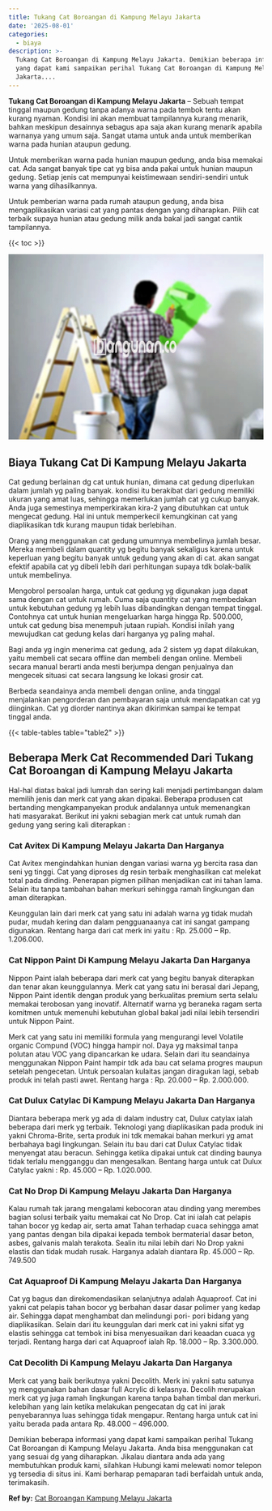 ```yaml
---
title: Tukang Cat Boroangan di Kampung Melayu Jakarta
date: '2025-08-01'
categories:
  - biaya
description: >-
  Tukang Cat Boroangan di Kampung Melayu Jakarta. Demikian beberapa informasi
  yang dapat kami sampaikan perihal Tukang Cat Boroangan di Kampung Melayu
  Jakarta....
---
```


**Tukang Cat Boroangan di Kampung Melayu Jakarta** – Sebuah tempat tinggal maupun gedung tanpa adanya warna pada tembok tentu akan kurang nyaman. Kondisi ini akan membuat tampilannya kurang menarik, bahkan meskipun desainnya sebagus apa saja akan kurang menarik apabila warnanya yang umum saja. Sangat utama untuk anda untuk memberikan warna pada hunian ataupun gedung.

Untuk memberikan warna pada hunian maupun gedung, anda bisa memakai cat. Ada sangat banyak tipe cat yg bisa anda pakai untuk hunian maupun gedung. Setiap jenis cat mempunyai keistimewaan sendiri-sendiri untuk warna yang dihasilkannya.

Untuk pemberian warna pada rumah ataupun gedung, anda bisa mengaplikasikan variasi cat yang pantas dengan yang diharapkan. Pilih cat terbaik supaya hunian atau gedung milik anda bakal jadi sangat cantik tampilannya.

{{< toc >}}

![](/images/jasa-cat-murah01.png)

## Biaya Tukang Cat Di Kampung Melayu Jakarta

Cat gedung berlainan dg cat untuk hunian, dimana cat gedung diperlukan dalam jumlah yg paling banyak. kondisi itu berakibat dari gedung memiliki ukuran yang amat luas, sehingga memerlukan jumlah cat yg cukup banyak. Anda juga semestinya memperkirakan kira-2 yang dibutuhkan cat untuk mengecat gedung. Hal ini untuk memperkecil kemungkinan cat yang diaplikasikan tdk kurang maupun tidak berlebihan.

Orang yang menggunakan cat gedung umumnya membelinya jumlah besar. Mereka membeli dalam quantity yg begitu banyak sekaligus karena untuk keperluan yang begitu banyak untuk gedung yang akan di cat. akan sangat efektif apabila cat yg dibeli lebih dari perhitungan supaya tdk bolak-balik untuk membelinya.

Mengobrol persoalan harga, untuk cat gedung yg digunakan juga dapat sama dengan cat untuk rumah. Cuma saja quantity cat yang membedakan untuk kebutuhan gedung yg lebih luas dibandingkan dengan tempat tinggal. Contohnya cat untuk hunian mengeluarkan harga hingga Rp. 500.000, untuk cat gedung bisa menempuh jutaan rupiah. Kondisi inilah yang mewujudkan cat gedung kelas dari harganya yg paling mahal.

Bagi anda yg ingin menerima cat gedung, ada 2 sistem yg dapat dilakukan, yaitu membeli cat secara offline dan membeli dengan online. Membeli secara manual berarti anda mesti berjumpa dengan penjualnya dan mengecek situasi cat secara langsung ke lokasi grosir cat.

Berbeda seandainya anda membeli dengan online, anda tinggal menjalankan pengorderan dan pembayaran saja untuk mendapatkan cat yg diinginkan. Cat yg diorder nantinya akan dikirimkan sampai ke tempat tinggal anda.

{{< table-tables table="table2" >}}

## Beberapa Merk Cat Recommended Dari Tukang Cat Boroangan di Kampung Melayu Jakarta

Hal-hal diatas bakal jadi lumrah dan sering kali menjadi pertimbangan dalam memilih jenis dan merk cat yang akan dipakai. Beberapa produsen cat bertanding mengkampanyekan produk andalannya untuk memenangkan hati masyarakat. Berikut ini yakni sebagian merk cat untuk rumah dan gedung yang sering kali diterapkan :

### Cat Avitex Di Kampung Melayu Jakarta Dan Harganya

Cat Avitex mengindahkan hunian dengan variasi warna yg bercita rasa dan seni yg tinggi. Cat yang diproses dg resin terbaik menghasilkan cat melekat total pada dinding. Penerapan pigmen pilihan menjadikan cat ini tahan lama. Selain itu tanpa tambahan bahan merkuri sehingga ramah lingkungan dan aman diterapkan.

Keunggulan lain dari merk cat yang satu ini adalah warna yg tidak mudah pudar, mudah kering dan dalam pengguanaanya cat ini sangat gampang digunakan. Rentang harga dari cat merk ini yaitu : Rp. 25.000 – Rp. 1.206.000.

### Cat Nippon Paint Di Kampung Melayu Jakarta Dan Harganya

Nippon Paint ialah beberapa dari merk cat yang begitu banyak diterapkan dan tenar akan keunggulannya. Merk cat yang satu ini berasal dari Jepang, Nippon Paint identik dengan produk yang berkualitas premium serta selalu memakai terobosan yang inovatif. Alternatif warna yg beraneka ragam serta komitmen untuk memenuhi kebutuhan global bakal jadi nilai lebih tersendiri untuk Nippon Paint.

Merk cat yang satu ini memiliki formula yang mengurangi level Volatile organic Compund (VOC) hingga hampir nol. Daya yg maksimal tanpa polutan atau VOC yang dipancarkan ke udara. Selain dari itu seandainya menggunakan Nippon Paint hampir tdk ada bau cat selama progres maupun setelah pengecetan. Untuk persoalan kulaitas jangan diragukan lagi, sebab produk ini telah pasti awet. Rentang harga : Rp. 20.000 – Rp. 2.000.000.

### Cat Dulux Catylac Di Kampung Melayu Jakarta Dan Harganya

Diantara beberapa merk yg ada di dalam industry cat, Dulux catylax ialah beberapa dari merk yg terbaik. Teknologi yang diaplikasikan pada produk ini yakni Chroma-Brite, serta produk ini tdk memakai bahan merkuri yg amat berbahaya bagi lingkungan. Selain itu bau dari cat Dulux Catylac tidak menyengat atau beracun. Sehingga ketika dipakai untuk cat dinding baunya tidak terlalu mengganggu dan mengesalkan. Bentang harga untuk cat Dulux Catylac yakni : Rp. 45.000 – Rp. 1.020.000.

### Cat No Drop Di Kampung Melayu Jakarta Dan Harganya

Kalau rumah tak jarang mengalami kebocoran atau dinding yang merembes bagian solusi terbaik yaitu memakai cat No Drop. Cat ini ialah cat pelapis tahan bocor yg kedap air, serta amat Tahan terhadap cuaca sehingga amat yang pantas dengan bila dipakai kepada tembok bermaterial dasar beton, asbes, galvanis malah terakota. Sealin itu nilai lebih dari No Drop yakni elastis dan tidak mudah rusak. Harganya adalah diantara Rp. 45.000 – Rp. 749.500

### Cat Aquaproof Di Kampung Melayu Jakarta Dan Harganya

Cat yg bagus dan direkomendasikan selanjutnya adalah Aquaproof. Cat ini yakni cat pelapis tahan bocor yg berbahan dasar dasar polimer yang kedap air. Sehingga dapat menghambat dan melindungi pori- pori bidang yang diaplikasikan. Selain dari itu keunggulan dari merk cat ini yakni sifat yg elastis sehingga cat tembok ini bisa menyesuaikan dari keaadan cuaca yg terjadi. Rentang harga dari cat Aquaproof ialah Rp. 18.000 – Rp. 3.300.000.

### Cat Decolith Di Kampung Melayu Jakarta Dan Harganya

Merk cat yang baik berikutnya yakni Decolith. Merk ini yakni satu satunya yg menggunakan bahan dasar full Acrylic di kelasnya. Decolih merupakan merk cat yg juga ramah lingkungan karena tanpa bahan timbal dan merkuri. kelebihan yang lain ketika melakukan pengecatan dg cat ini jarak penyebarannya luas sehingga tidak mengapur. Rentang harga untuk cat ini yaitu berada pada antara Rp. 48.000 – 496.000.

Demikian beberapa informasi yang dapat kami sampaikan perihal Tukang Cat Boroangan di Kampung Melayu Jakarta. Anda bisa menggunakan cat yang sesuai dg yang diharapkan. Jikalau diantara anda ada yang membutuhkan produk kami, silahkan Hubungi kami melewati nomor telepon yg tersedia di situs ini. Kami berharap pemaparan tadi berfaidah untuk anda, terimakasih.

**Ref by:** [Cat Boroangan Kampung Melayu Jakarta](https://id.wikipedia.org/wiki/Cat)
